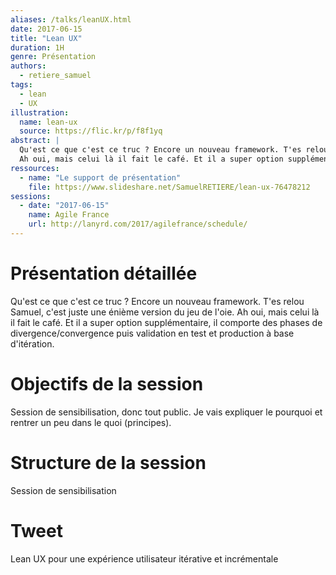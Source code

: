 ```yaml
---
aliases: /talks/leanUX.html
date: 2017-06-15
title: "Lean UX"
duration: 1H
genre: Présentation
authors:
  - retiere_samuel
tags:
  - lean
  - UX
illustration:
  name: lean-ux
  source: https://flic.kr/p/f8f1yq
abstract: |
  Qu'est ce que c'est ce truc ? Encore un nouveau framework. T'es relou Samuel, c'est juste une énième version du jeu de l'oie.
  Ah oui, mais celui là il fait le café. Et il a super option supplémentaire, il comporte des phases de divergence/convergence puis validation en test et production à base d'itération.
ressources:
  - name: "Le support de présentation"
    file: https://www.slideshare.net/SamuelRETIERE/lean-ux-76478212
sessions:
  - date: "2017-06-15"
    name: Agile France
    url: http://lanyrd.com/2017/agilefrance/schedule/
---
```


# Présentation détaillée
Qu'est ce que c'est ce truc ? Encore un nouveau framework. T'es relou Samuel, c'est juste une énième version du jeu de l'oie.
Ah oui, mais celui là il fait le café. Et il a super option supplémentaire, il comporte des phases de divergence/convergence puis validation en test et production à base d'itération.

# Objectifs de la session

Session de sensibilisation, donc tout public. Je vais expliquer le pourquoi et rentrer un peu dans le quoi (principes).

# Structure de la session

Session de sensibilisation

# Tweet

Lean UX pour une expérience utilisateur itérative et incrémentale

<!---
# Notes

--->
